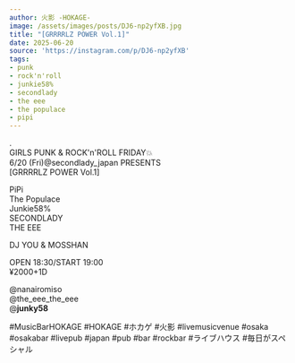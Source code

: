 ```yaml
---
author: 火影 -HOKAGE-
image: /assets/images/posts/DJ6-np2yfXB.jpg
title: "[GRRRRLZ POWER Vol.1]"
date: 2025-06-20
source: 'https://instagram.com/p/DJ6-np2yfXB'
tags:
- punk
- rock'n'roll
- junkie58%
- secondlady
- the eee
- the populace
- pipi
---
```

.<br>
GIRLS PUNK & ROCK'n'ROLL FRIDAY💥<br>
6/20 (Fri)@secondlady_japan PRESENTS<br>
[GRRRRLZ POWER Vol.1]

PiPi<br>
The Populace<br>
Junkie58%<br>
SECONDLADY<br>
THE EEE

DJ YOU & MOSSHAN

OPEN 18:30/START 19:00<br>
¥2000+1D

@nanairomiso <br>
@the_eee_the_eee <br>
@__junky58__ 

#MusicBarHOKAGE #HOKAGE #ホカゲ #火影 #livemusicvenue #osaka #osakabar #livepub #japan #pub #bar #rockbar #ライブハウス #毎日がスペシャル